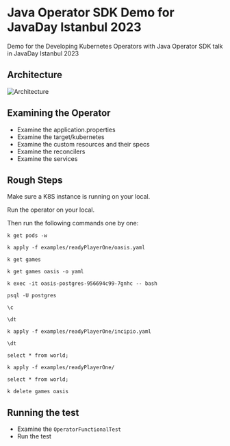 # Java Operator SDK Demo for JavaDay Istanbul 2023

Demo for the Developing Kubernetes Operators with Java Operator SDK talk in JavaDay Istanbul 2023

## Architecture

![Architecture](https://user-images.githubusercontent.com/10568159/236544627-afd5a1e1-a12e-420a-9980-028f53d8055e.png)

## Examining the Operator

* Examine the application.properties
* Examine the target/kubernetes
* Examine the custom resources and their specs
* Examine the reconcilers
* Examine the services

## Rough Steps

Make sure a K8S instance is running on your local.

Run the operator on your local.

Then run the following commands one by one:

```shell
k get pods -w
```

```shell
k apply -f examples/readyPlayerOne/oasis.yaml 
```

```shell
k get games
```

```shell
k get games oasis -o yaml
```

```shell
k exec -it oasis-postgres-956694c99-7gnhc -- bash
```

```shell
psql -U postgres
```

```postgresql
\c
```

```postgresql
\dt
```

```shell
k apply -f examples/readyPlayerOne/incipio.yaml
```

```postgresql
\dt
```

```postgresql
select * from world;
```

```shell
k apply -f examples/readyPlayerOne/
```

```postgresql
select * from world;
```

```shell
k delete games oasis
```

## Running the test

* Examine the `OperatorFunctionalTest`
* Run the test

